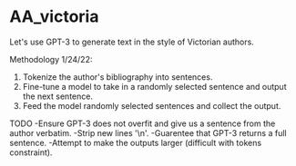 # AA_victoria

Let's use GPT-3 to generate text in the style of Victorian authors.

Methodology 1/24/22:
  1) Tokenize the author's bibliography into sentences. 
  2) Fine-tune a model to take in a randomly selected sentence and output the next sentence.
  3) Feed the model randomly selected sentences and collect the output.

TODO
      -Ensure GPT-3 does not overfit and give us a sentence from the author verbatim.
      -Strip new lines '\n'.
      -Guarentee that GPT-3 returns a full sentence.
      -Attempt to make the outputs larger (difficult with tokens constraint).
